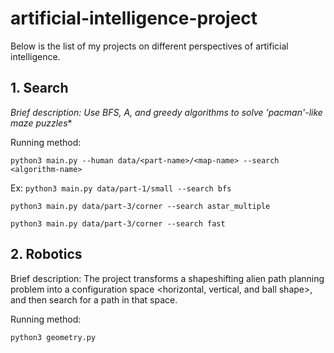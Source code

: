 # artificial-intelligence-project
Below is the list of my projects on different perspectives of artificial intelligence.
## 1. Search 

**Brief description: Use BFS, A*, and greedy algorithms to solve 'pacman'-like maze puzzles**

Running method:

`python3 main.py --human data/<part-name>/<map-name> --search <algorithm-name>`

Ex:
`python3 main.py data/part-1/small --search bfs`

`python3 main.py data/part-3/corner --search astar_multiple`

`python3 main.py data/part-3/corner --search fast`

## 2. Robotics

Brief description:
The project transforms a shapeshifting alien path planning problem into a configuration space <horizontal, vertical, and ball shape>, and then search for a path in that space.

Running method:

`python3 geometry.py`
